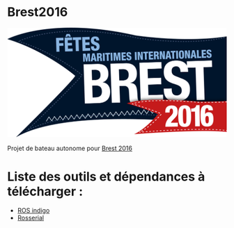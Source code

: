 # Brest2016

![brest2016-logo](Brest2016-logo.png)

Projet de bateau autonome pour [Brest 2016](https://www.brest2016.fr/)

# Liste des outils et dépendances à télécharger :

- [ROS indigo](http://wiki.ros.org/indigo/Installation/Ubuntu)
- [Rosserial](http://wiki.ros.org/rosserial_arduino/Tutorials/Arduino%20IDE%20Setup)
